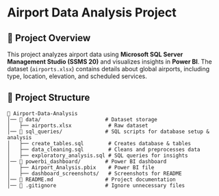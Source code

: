 # Airport Data Analysis Project

## 📌 Project Overview
This project analyzes airport data using **Microsoft SQL Server Management Studio (SSMS 20)** and visualizes insights in **Power BI**. The dataset (`airports.xlsx`) contains details about global airports, including type, location, elevation, and scheduled services.

## 📂 Project Structure
```plaintext
📂 Airport-Data-Analysis
│── 📁 data/                     # Dataset storage
│   ├── airports.xlsx            # Raw dataset
│── 📁 sql_queries/              # SQL scripts for database setup & analysis
│   ├── create_tables.sql        # Creates database & tables
│   ├── data_cleaning.sql        # Cleans and preprocesses data
│   ├── exploratory_analysis.sql # SQL queries for insights
│── 📁 powerbi_dashboard/        # Power BI dashboard
│   ├── Airport_Analysis.pbix    # Power BI file
│   ├── dashboard_screenshots/   # Screenshots for README
│── 📜 README.md                 # Project documentation
│── 📜 .gitignore                # Ignore unnecessary files
